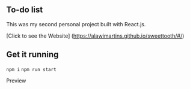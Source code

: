 ## To-do list
This was my second personal project built with React.js.

[Click to see the Website] (https://alawimartins.github.io/sweettooth/#/)

## Get it running
`npm i`
`npm run start`

Preview





